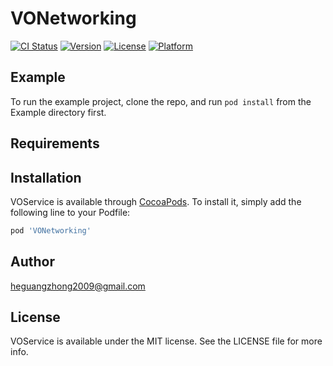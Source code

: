# VONetworking

[![CI Status](https://img.shields.io/travis/heguangzhong2009@gmail.com/VOService.svg?style=flat)](https://travis-ci.org/heguangzhong2009@gmail.com/VONetworking)
[![Version](https://img.shields.io/cocoapods/v/VONetworking.svg?style=flat)](https://cocoapods.org/pods/VONetworking)
[![License](https://img.shields.io/cocoapods/l/VONetworking.svg?style=flat)](https://cocoapods.org/pods/VONetworking)
[![Platform](https://img.shields.io/cocoapods/p/VONetworking.svg?style=flat)](https://cocoapods.org/pods/VONetworking)

## Example

To run the example project, clone the repo, and run `pod install` from the Example directory first.

## Requirements

## Installation

VOService is available through [CocoaPods](https://cocoapods.org). To install
it, simply add the following line to your Podfile:

```ruby
pod 'VONetworking'
```

## Author

heguangzhong2009@gmail.com

## License

VOService is available under the MIT license. See the LICENSE file for more info.
